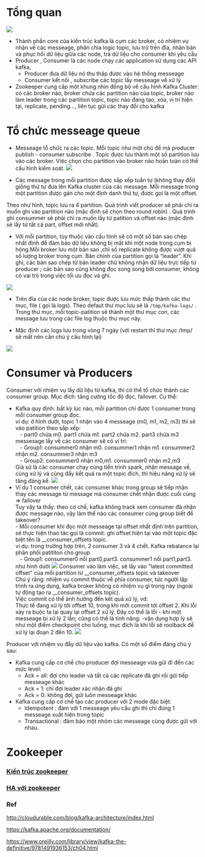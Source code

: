 # Tổng quan

![](images/kafka_atr1.PNG)

* Thành phần core của kiến trúc kafka là cụm các broker, có nhiệm vụ nhận về các messeage, phân chia logic topic, lưu trữ trên đĩa, nhân bản và phục hồi dữ liệu giữa các node, trả dữ liệu cho consumer khi yêu cầu
* Producer , Consumer là các node chạy các application sử dụng các API kafka,
  - Producer đưa dữ liệu nó thu thập được vào hệ thống messeage
  - Consumer kết nối , subscribe các topic lấy messeage về xử lý
* Zookeeper cung cấp một khung nhìn đồng bộ về cấu hình Kafka Cluster: có các broker nào, broker chứa các partition nào của topic, broker nào làm leader trong các partition topic, topic nào đang tạo, xóa, vị trí hiện tại, replicate, pending..., liên tục gửi các thay đổi cho kafka

# Tổ chức messeage queue

* Messeage tổ chức ra các topic. Mỗi topic như một chủ đề mà producer publish - consumer subscribe . Topic được lưu thành một số  partition lưu vào các broker. Việc chọn cho partition vào broker nào hoàn toàn có thể cấu hình kiểm soát.
![](images/kafka_atrtop.png)

* Các message trong mỗi partition được sắp xếp tuần tự (không thay đổi) giống thứ tự đưa lên Kafka cluster của các message. Mỗi message trong một partition được gán cho một định danh thứ tự, được gọi là một offset.

Theo như hình, topic lưu ra 4 partition. Quá trình viết producer sẽ phải chỉ ra muốn ghi vào partition nào (mặc định sẽ chọn theo round robin) . Quá trình ghi consummer sẽ phải chỉ ra muốn lấy từ patition và offset nào (mặc định sẽ lấy từ tất cả part, offset mới nhất).

* Với mỗi partition, tùy thuộc vào cấu hình sẽ có một số bản sao chép nhất định để đảm bảo dữ liệu không bị mất khi một node trong cụm bị hỏng.Mỗi broker lưu một bản sao ,chỉ số replicate không được vượt quá số lượng broker trong cụm. Bản chính của partition gọi là  “leader”. Khi ghi, các bản sao chép từ bản leader chứ không nhận dữ liệu trực tiếp từ producer ; các bản sao cũng không đọc song song bởi consumer, không có vai trò trong việc tối ưu đọc và ghi.

![](images/kafka_atrtop1.png)

* Trên đĩa của các node broker, topic được lưu mức thấp thành các thư mục, file ( gọi là logs). Theo defaut thư mục lưu sẽ là ``/tmp/kafka-logs/`` . Trong thư mục, mỗi topic-patition sẽ thành một thư mục con, các message lưu trong các file log thuộc thư mục này.

* Mặc định các logs lưu trong vòng 7 ngày (với restart thì thư mục /tmp/ sẽ mất nên cần chú ý cấu hình lại)

![](images/kafka_atrtop2.png)

# Consumer và Producers

Consumer với nhiệm vụ lấy dữ liệu từ kafka, thì có thể tổ chức thành các consumer group. Mục đích: tăng cường tốc độ đọc, failover. Cụ thể: 

* Kafka quy định: bất kỳ lúc nào, mỗi partition chỉ được 1 consumer trong mỗi consumer group đọc. 
<br/>ví dụ: ở hình dưới, topic 1 nhận vào 4 messeage (m0, m1, m2, m3) thì sẽ vào patition theo sắp xếp:
<br/> &nbsp;    &nbsp;- part0 chứa m0. part1 chứa m1. part2 chứa m2. part3 chứa m3
<br/> messesage lấy về các consumer sẽ có vị trí: 
<br/> &nbsp;    &nbsp;- Group1: consummer0 nhận m0. consummer1 nhận m1. consummer2 nhận m2. consummer3 nhận m3
<br/> &nbsp;    &nbsp;- Group2: consummer0 nhận m0,m1. consummer0 nhận m2,m3
<br/> Giả sử là các consumer chạy cùng tiến trình spark, nhận message về, cùng xử lý và cùng đẩy kết quả ra một topic đích, thì hiệu năng xử lý sẽ tăng đáng kể.
![](images/kafka_atrcon2.png)
* Ví dụ 1 consumer chết, các consumer khác trong group sẽ tiếp nhận thay các message từ message mà consumer chết nhận được cuối cùng => failover
<br/> Tuy vậy ta thấy: theo cơ chế, kafka không track xem consumer đã nhận được message nào, vậy làm thế nào các consumer cùng group biết để takeover? 
<br/> - Mỗi consumer khi đọc một messeage tại offset nhất định trên partition, sẽ thực hiện thao tác gọi là commit: ghi offset hiện tại vào một topic đặc biệt tên là __consumer_offsets topic.
<br/> ví dụ: trong trường hợp trên, 2 consumer 3 và 4 chết. Kafka rebalance lại phân phối patititon cho group
<br/> &nbsp;    &nbsp;- Group1: consummer0 nối part0,part3. consummer1 nối part1,part3. như hình dưới
![](images/kafka_atrcon3.png)
Consumer vào làm việc, sẽ lấy vào "latest committed offset" của mối partition từ __consumer_offsets topic và takeover
<br/> Chú ý rằng: nhiệm vụ commit thuộc về phía consumer, tức người lập trình ra ứng dụng, kafka broker không có nhiệm vụ gì trong này (ngoài tự động tạo ra __consumer_offsets topic).
<br/> Việc commit có thể ảnh hưởng đến kết quả xử lý, vd:
<br/> Thực tế đang xử lý tới offset 10, trong khi mới commit tới offset 2. Khi lỗi xảy ra buộc ta lại quay lại offset 2 xử lý. Đây có thể là lỗi - khi một messeage bị xử lý 2 lần; cũng có thể là tính năng: -vận dụng hợp lý sẽ như một điểm checkpoint cho luồng, mục đích là khi lỗi sẽ roolback để xử lý lại đoạn 2 đến 10.
![](images/kafka_atrcon4.png)


Producer với nhiệm vụ đẩy dữ liệu vào kafka. Có một số điểm đáng chú ý sau:

* Kafka cung cấp cơ chế cho producer đợi messeage vừa gửi đi đến các mức level: 
  - Ack = all: đợi cho leader và tất cả các replicate đã ghi rồi gửi tiếp messeage khác
  - Ack = 1: chỉ đợi leader xác nhận đã ghi
  - Ack = 0: không đợi, gửi luôn messeage khác
* Kafka cung cấp cơ chế tạo các producer với 2 mode đặc biệt:
  - Idempotent : đảm với 1 messeage yêu cầu ghi thì chỉ đúng 1 messeage xuất hiện trong topic
  - Transactional : đảm bảo một nhóm các messeage cùng được gửi với nhau.
 
# Zookeeper
### [Kiến trúc zookeeper](zookeeper_kafka_integration/zookeeper.md) 
### [HA với zookeeper](zookeeper_kafka_integration/HA_configuration.md)
### Ref

http://cloudurable.com/blog/kafka-architecture/index.html

https://kafka.apache.org/documentation/

https://www.oreilly.com/library/view/kafka-the-definitive/9781491936153/ch04.html


